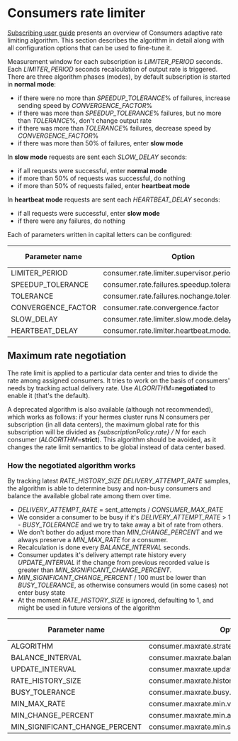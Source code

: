 # Consumers rate limiter

[Subscribing user guide](../user/subscribing.md) presents an overview of Consumers adaptive rate limiting algorithm.
This section describes the algorithm in detail along with all configuration options that can be used
to fine-tune it.

Measurement window for each subscription is *LIMITER_PERIOD* seconds. Each *LIMITER_PERIOD* seconds recalculation of
output rate is triggered. There are three algorithm phases (modes), by default subscription is started in **normal mode**:

* if there were no more than *SPEEDUP_TOLERANCE*% of failures, increase sending speed by *CONVERGENCE_FACTOR*%
* if there was more than *SPEEDUP_TOLERANCE*% failures, but no more than *TOLERANCE*%, don't change output rate
* if there was more than *TOLERANCE*% failures, decrease speed by *CONVERGENCE_FACTOR*%
* if there was more than 50% of failures, enter **slow mode**

In **slow mode** requests are sent each *SLOW_DELAY* seconds:

* if all requests were successful, enter **normal mode**
* if more than 50% of requests was successful, do nothing
* if more than 50% of requests failed, enter **heartbeat mode**

In **heartbeat mode** requests are sent each *HEARTBEAT_DELAY* seconds:

* if all requests were successful, enter **slow mode**
* if there were any failures, do nothing

Each of parameters written in capital letters can be configured:

Parameter name     | Option                                          | Default value
------------------ | ----------------------------------------------- | -------------
LIMITER_PERIOD     | consumer.rate.limiter.supervisor.period         | 30
SPEEDUP_TOLERANCE  | consumer.rate.failures.speedup.tolerance.ratio  | 0.01
TOLERANCE          | consumer.rate.failures.nochange.tolerance.ratio | 0.05
CONVERGENCE_FACTOR | consumer.rate.convergence.factor                | 0.2
SLOW_DELAY         | consumer.rate.limiter.slow.mode.delay           | 1
HEARTBEAT_DELAY    | consumer.rate.limiter.heartbeat.mode.delay      | 60


## Maximum rate negotiation

The rate limit is applied to a particular data center and tries to divide the rate among assigned consumers.
It tries to work on the basis of consumers' needs by tracking actual delivery rate.
Use *ALGORITHM*=**negotiated** to enable it (that's the default).

A deprecated algorithm is also available (although not recommended), which works as follows:
if your hermes cluster runs N consumers per subscription (in all data centers), the maximum global rate
for this subscription will be divided as *{subscriptionPolicy.rate} / N*
for each consumer (*ALGORITHM*=**strict**). This algorithm should be avoided, as it changes the rate limit semantics
to be global instead of data center based.

### How the negotiated algorithm works

By tracking latest *RATE_HISTORY_SIZE* *DELIVERY_ATTEMPT_RATE* samples,
the algorithm is able to determine busy and non-busy consumers and balance the available global rate among them over time.

- *DELIVERY_ATTEMPT_RATE* = sent_attempts / *CONSUMER_MAX_RATE*
- We consider a consumer to be busy if it's *DELIVERY_ATTEMPT_RATE* > 1 - *BUSY_TOLERANCE*
and we try to take away a bit of rate from others.
- We don't bother do adjust more than *MIN_CHANGE_PERCENT*
and we always preserve a *MIN_MAX_RATE* for a consumer.
- Recalculation is done every *BALANCE_INTERVAL* seconds.
- Consumer updates it's delivery attempt rate history every *UPDATE_INTERVAL*
if the change from previous recorded value is greater than *MIN_SIGNIFICANT_CHANGE_PERCENT*.
- *MIN_SIGNIFICANT_CHANGE_PERCENT* / 100 must be lower than *BUSY_TOLERANCE*, as otherwise 
consumers would (in some cases) not enter busy state
- At the moment *RATE_HISTORY_SIZE* is ignored, defaulting to 1,
and might be used in future versions of the algorithm



Parameter name                 | Option                                          | Default value
------------------------------ | ------------------------------------------------| --------------
ALGORITHM                      | consumer.maxrate.strategy                       | strict
BALANCE_INTERVAL               | consumer.maxrate.balance.interval.seconds       | 30
UPDATE_INTERVAL                | consumer.maxrate.update.interval.seconds        | 15
RATE_HISTORY_SIZE              | consumer.maxrate.history.size                   | 1
BUSY_TOLERANCE                 | consumer.maxrate.busy.tolerance                 | 0.1
MIN_MAX_RATE                   | consumer.maxrate.min.value                      | 1.0
MIN_CHANGE_PERCENT             | consumer.maxrate.min.allowed.change.percent     | 1.0
MIN_SIGNIFICANT_CHANGE_PERCENT | consumer.maxrate.min.significant.update.percent | 9.0
